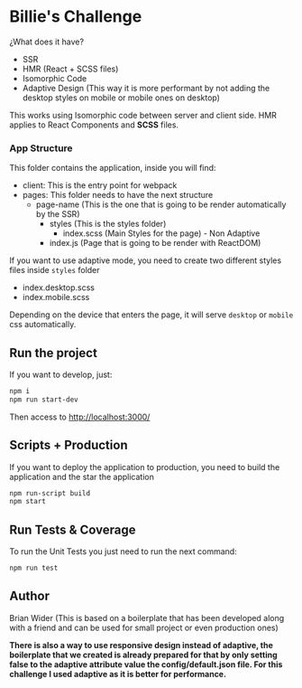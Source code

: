 # Billie's Challenge

¿What does it have?
 - SSR
 - HMR (React + SCSS files)
 - Isomorphic Code
 - Adaptive Design (This way it is more performant by not adding the desktop styles on mobile or mobile ones on desktop)


This works using Isomorphic code between server and client side. HMR applies to React Components and **SCSS** files.

### App Structure

This folder contains the application, inside you will find:

- client: This is the entry point for webpack
- pages: This folder needs to have the next structure
    - page-name (This is the one that is going to be render automatically by the SSR)
        - styles (This is the styles folder)
            - index.scss (Main Styles for the page) - Non Adaptive
        - index.js (Page that is going to be render with ReactDOM)
        
If you want to use adaptive mode, you need to create two different styles files inside `styles` folder

- index.desktop.scss
- index.mobile.scss

Depending on the device that enters the page, it will serve `desktop` or `mobile` css automatically.

## Run the project

If you want to develop, just:

```bash
npm i
npm run start-dev
```

Then access to [http://localhost:3000/](http://localhost:3000/)

## Scripts + Production

If you want to deploy the application to production, you need to build the application and the star the application

```bash
npm run-script build
npm start
```

## Run Tests & Coverage

To run the Unit Tests you just need to run the next command:

```bash
npm run test
```

## Author

Brian Wider (This is based on a boilerplate that has been developed along with a friend and can be used for small project or even production ones)

**There is also a way to use responsive design instead of adaptive, the boilerplate that we created is already prepared for that by only setting false to the adaptive attribute value the config/default.json file. For this challenge I used adaptive as it is better for performance.**